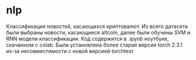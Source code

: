 # nlp

Классификация новостей, касающихся криптовалют. Из всего датасета были выбраны новости, касающиеся altcoin, далее были обучены SVM и RNN модели классификации. Код содержится в .ipynb ноутбуке, скачанном с colab. Была установлена более старая версия torch 2.3.1 из-за несовместимости с новой версией torchtext
